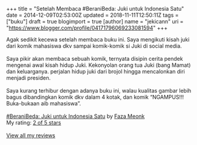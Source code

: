 +++
title = "Setelah Membaca #BeraniBeda: Juki untuk Indonesia Satu"
date = 2014-12-09T02:53:00Z
updated = 2018-11-11T12:50:11Z
tags = ["buku"]
draft = true
blogimport = true 
[author]
	name = "jekicann"
	uri = "https://www.blogger.com/profile/04171796069233081594"
+++

Agak sedikit kecewa setelah membaca buku ini. Saya mengikuti kisah juki dari komik mahasiswa dkv sampai komik-komik si Juki di social media. <br /><br />Saya pikir akan membaca sebuah komik, ternyata disipin cerita pendek mengenai awal kisah hidup Juki. Kekonyolan orang tua Juki (bang Mamat) dan keluarganya. perjalan hidup juki dari brojol hingga mencalonkan diri menjadi presiden.<br /><br />Saya kurang terhibur dengan adanya buku ini, walau kualitas gambar lebih bagus dibandingkan komik dkv dalam 4 kotak, dan komik “NGAMPUS!!! Buka-bukaan aib mahasiswa”. <br /><br /><a href="https://www.goodreads.com/book/show/22738008-beranibeda" style="float: left; padding-right: 20px;" target="_blank"><img alt="" border="0" src="https://d.gr-assets.com/books/1405625410m/22738008.jpg" /></a><a href="https://www.goodreads.com/book/show/22738008-beranibeda" target="_blank">#BeraniBeda: Juki untuk Indonesia Satu</a> by <a href="https://www.goodreads.com/author/show/5447850.Faza_Meonk" target="_blank">Faza Meonk</a><br />My rating: <a href="https://www.goodreads.com/review/show/1126238170" target="_blank">2 of 5 stars</a><br /><br /><a href="https://www.goodreads.com/review/list/6276652-jaka-santana" target="_blank">View all my reviews</a>
